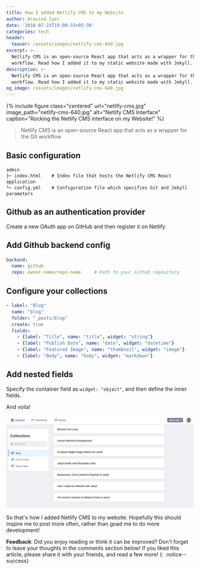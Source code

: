 ```yaml
---
title: How I added Netlify CMS to my Website
author: Aravind Iyer
date: '2018-07-23T19:00:33+05:30'
categories: tech
header:
  teaser: /assets/images/netlify-cms-640.jpg
excerpt: >-
  Netlify CMS is an open-source React app that acts as a wrapper for the Git
  workflow. Read how I added it to my static website made with Jekyll.
description: >-
  Netlify CMS is an open-source React app that acts as a wrapper for the Git
  workflow. Read how I added it to my static website made with Jekyll.
og_image: /assets/images/netlify-cms-640.jpg
---
```

{% include figure class="centered" url="netlify-cms.jpg" image_path="netlify-cms-640.jpg" alt="Netlify CMS Interface" caption="Rocking the Netlify CMS interface on my Website!" %}

> Netlify CMS is an open-source React app that acts as a wrapper for the Git workflow

## Basic configuration

```shell
admin
├─ index.html    # Index file that hosts the Netlify CMS React application
└─ config.yml    # Configuration file which specifies Git and Jekyll parameters
```

## Github as an authentication provider

Create a new OAuth app on GitHub and then register it on Netlify

## Add Github backend config

```yaml
backend:
  name: github
  repo: owner-name/repo-name     # Path to your Github repository
```

## Configure your collections

```yaml
- label: "Blog"
  name: "blog"
  folder: "_posts/blog"
  create: true
  fields:
    - {label: "Title", name: "title", widget: "string"}
    - {label: "Publish Date", name: "date", widget: "datetime"}
    - {label: "Featured Image", name: "thumbnail", widget: "image"}
    - {label: "Body", name: "body", widget: "markdown"}
```

## Add nested fields

Specify the container field as `widget: "object"`, and then define the inner fields.

And voila!

![Netlify CMS Interface](/assets/images/netlify-cms.jpg)

So that's how I added Netlify CMS to my website. Hopefully this should inspire me to post more often, rather than goad me to do more development!

**Feedback**: Did you enjoy reading or think it can be improved? Don't forget to leave your thoughts in the comments section below! If you liked this article, please share it with your friends, and read a few more! 
{: .notice--success}
